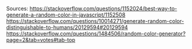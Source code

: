 Sources:
https://stackoverflow.com/questions/1152024/best-way-to-generate-a-random-color-in-javascript/1152508
https://stackoverflow.com/questions/10014271/generate-random-color-distinguishable-to-humans/20129594#20129594
https://stackoverflow.com/questions/1484506/random-color-generator?page=2&tab=votes#tab-top
